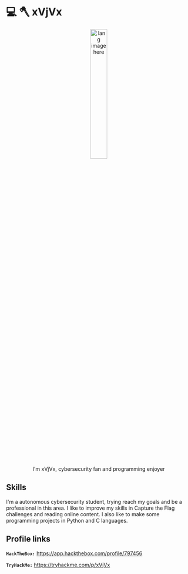 # :computer: :axe: xVjVx

<p align="center"><img width="30%" src="https://github.com/alansmathew/alansmathew/raw/master/lang.gif" alt="lang image here" /></p>

<p align="center"> I'm xVjVx, cybersecurity fan and programming enjoyer</p>

## Skills

I'm a autonomous cybersecurity student, trying reach my goals and be a professional in this area. I like to improve my skills in Capture the Flag challenges and reading online content. I also like to make some programming projects in Python and C languages.

## Profile links

**`HackTheBox:`** https://app.hackthebox.com/profile/797456

**`TryHackMe:`** https://tryhackme.com/p/xVjVx